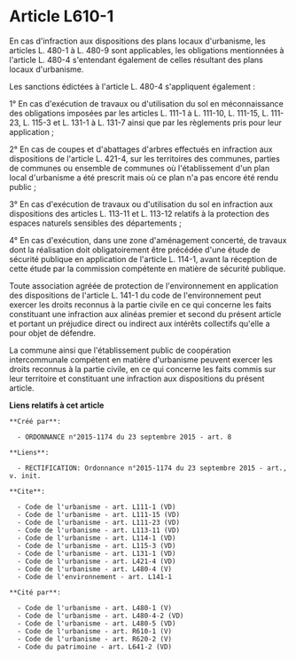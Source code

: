 # Article L610-1

En cas d'infraction aux dispositions des plans locaux d'urbanisme, les articles L. 480-1 à L. 480-9 sont applicables, les
obligations mentionnées à l'article L. 480-4 s'entendant également de celles résultant des plans locaux d'urbanisme. 

Les sanctions édictées à l'article L. 480-4 s'appliquent également : 

1° En cas d'exécution de travaux ou d'utilisation du sol en méconnaissance des obligations imposées par les articles L. 111-1
à L. 111-10, L. 111-15, L. 111-23, L. 115-3 et L. 131-1 à L. 131-7 ainsi que par les règlements pris pour leur application ; 

2° En cas de coupes et d'abattages d'arbres effectués en infraction aux dispositions de l'article L. 421-4, sur les
territoires des communes, parties de communes ou ensemble de communes où l'établissement d'un plan local d'urbanisme a été
prescrit mais où ce plan n'a pas encore été rendu public ; 

3° En cas d'exécution de travaux ou d'utilisation du sol en infraction aux dispositions des articles L. 113-11 et L. 113-12
relatifs à la protection des espaces naturels sensibles des départements ; 

4° En cas d'exécution, dans une zone d'aménagement concerté, de travaux dont la réalisation doit obligatoirement être
précédée d'une étude de sécurité publique en application de l'article L. 114-1, avant la réception de cette étude par la
commission compétente en matière de sécurité publique. 

Toute association agréée de protection de l'environnement en application des dispositions de l'article L. 141-1 du code de
l'environnement peut exercer les droits reconnus à la partie civile en ce qui concerne les faits constituant une infraction
aux alinéas premier et second du présent article et portant un préjudice direct ou indirect aux intérêts collectifs qu'elle a
pour objet de défendre. 

La commune ainsi que l'établissement public de coopération intercommunale compétent en matière d'urbanisme peuvent exercer
les droits reconnus à la partie civile, en ce qui concerne les faits commis sur leur territoire et constituant une infraction
aux dispositions du présent article.

**Liens relatifs à cet article**

	**Créé par**:

	  - ORDONNANCE n°2015-1174 du 23 septembre 2015 - art. 8

	**Liens**:

	  - RECTIFICATION: Ordonnance n°2015-1174 du 23 septembre 2015 - art., v. init.

	**Cite**:

	  - Code de l'urbanisme - art. L111-1 (VD)
	  - Code de l'urbanisme - art. L111-15 (VD)
	  - Code de l'urbanisme - art. L111-23 (VD)
	  - Code de l'urbanisme - art. L113-11 (VD)
	  - Code de l'urbanisme - art. L114-1 (VD)
	  - Code de l'urbanisme - art. L115-3 (VD)
	  - Code de l'urbanisme - art. L131-1 (VD)
	  - Code de l'urbanisme - art. L421-4 (VD)
	  - Code de l'urbanisme - art. L480-4 (V)
	  - Code de l'environnement - art. L141-1

	**Cité par**:

	  - Code de l'urbanisme - art. L480-1 (V)
	  - Code de l'urbanisme - art. L480-4-2 (VD)
	  - Code de l'urbanisme - art. L480-5 (VD)
	  - Code de l'urbanisme - art. R610-1 (V)
	  - Code de l'urbanisme - art. R620-2 (V)
	  - Code du patrimoine - art. L641-2 (VD)
